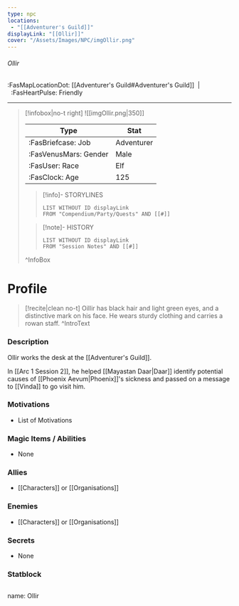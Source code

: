 ```yaml
---
type: npc
locations:
 - "[[Adventurer's Guild]]"
displayLink: "[[Ollir]]"
cover: "/Assets/Images/NPC/imgOllir.png"
---
```

###### Ollir
<span class="sub2">:FasMapLocationDot: [[Adventurer's Guild#Adventurer's Guild]]&nbsp;&nbsp;|&nbsp;&nbsp;:FasHeartPulse: Friendly </span>
___

> [!infobox|no-t right]
> ![[imgOllir.png|350]]
>
> | Type | Stat |
> | ---- | ---- |
> | :FasBriefcase: Job |  Adventurer |
> | :FasVenusMars: Gender | Male |
> | :FasUser: Race | Elf |
> | :FasClock: Age | 125 |
>
>> [!info]- STORYLINES
>>```dataview
>>LIST WITHOUT ID displayLink
>>FROM "Compendium/Party/Quests" AND [[#]]
>
>>[!note]- HISTORY
>>```dataview
>>LIST WITHOUT ID displayLink
>>FROM "Session Notes" AND [[#]]
>
>^InfoBox

# Profile

> [!recite|clean no-t]
>	Oillir has black hair and light green eyes, and a distinctive mark on his face. He wears sturdy clothing and carries a rowan staff.
>^IntroText

### Description
Ollir works the desk at the [[Adventurer's Guild]].

In [[Arc 1 Session 2]], he helped [[Mayastan Daar|Daar]] identify potential causes of [[Phoenix Aevum|Phoenix]]'s sickness and passed on a message to [[Vinda]] to go visit him.

### Motivations
- List of Motivations

### Magic Items / Abilities
- None

### Allies
- [[Characters]] or [[Organisations]]

### Enemies
- [[Characters]] or [[Organisations]]

### Secrets
- None

### Statblock
>```statblock
name: Ollir